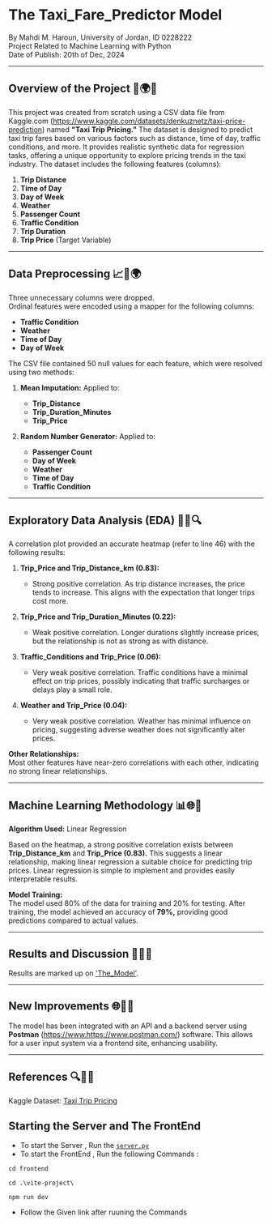 # The Taxi_Fare_Predictor Model

By Mahdi M. Haroun, University of Jordan, ID 0228222  
Project Related to Machine Learning with Python  
Date of Publish: 20th of Dec, 2024

---

## Overview of the Project 🚀🌍🌐

This project was created from scratch using a CSV data file from Kaggle.com (https://www.kaggle.com/datasets/denkuznetz/taxi-price-prediction) named **"Taxi Trip Pricing."** The dataset is designed to predict taxi trip fares based on various factors such as distance, time of day, traffic conditions, and more. It provides realistic synthetic data for regression tasks, offering a unique opportunity to explore pricing trends in the taxi industry. The dataset includes the following features (columns):

1. **Trip Distance**  
2. **Time of Day**  
3. **Day of Week**  
4. **Weather**  
5. **Passenger Count**  
6. **Traffic Condition**  
7. **Trip Duration**  
8. **Trip Price** (Target Variable)

---

## Data Preprocessing 📈🔧🌍

Three unnecessary columns were dropped.  
Ordinal features were encoded using a mapper for the following columns:
- **Traffic Condition**  
- **Weather**  
- **Time of Day**  
- **Day of Week**  

The CSV file contained 50 null values for each feature, which were resolved using two methods:

1. **Mean Imputation:** Applied to:
   - **Trip_Distance**  
   - **Trip_Duration_Minutes**  
   - **Trip_Price**  

2. **Random Number Generator:** Applied to:
   - **Passenger Count**  
   - **Day of Week**  
   - **Weather**  
   - **Time of Day**  
   - **Traffic Condition**  

---

## Exploratory Data Analysis (EDA) 🎨🔢🔍

A correlation plot provided an accurate heatmap (refer to line 46) with the following results:

1. **Trip_Price and Trip_Distance_km (0.83):**  
   - Strong positive correlation. As trip distance increases, the price tends to increase. This aligns with the expectation that longer trips cost more.

2. **Trip_Price and Trip_Duration_Minutes (0.22):**  
   - Weak positive correlation. Longer durations slightly increase prices, but the relationship is not as strong as with distance.

3. **Traffic_Conditions and Trip_Price (0.06):**  
   - Very weak positive correlation. Traffic conditions have a minimal effect on trip prices, possibly indicating that traffic surcharges or delays play a small role.

4. **Weather and Trip_Price (0.04):**  
   - Very weak positive correlation. Weather has minimal influence on pricing, suggesting adverse weather does not significantly alter prices.

**Other Relationships:**  
Most other features have near-zero correlations with each other, indicating no strong linear relationships.

---

## Machine Learning Methodology 📊🌐🚀

**Algorithm Used:** Linear Regression  

Based on the heatmap, a strong positive correlation exists between **Trip_Distance_km** and **Trip_Price (0.83).** This suggests a linear relationship, making linear regression a suitable choice for predicting trip prices. Linear regression is simple to implement and provides easily interpretable results.

**Model Training:**  
The model used 80% of the data for training and 20% for testing. After training, the model achieved an accuracy of **79%,** providing good predictions compared to actual values.

---

## Results and Discussion 🌟🔢🔎

Results are marked up on ['The_Model'](The_Model.ipynb).

---

## New Improvements 🌐🚀🔧

The model has been integrated with an API and a backend server using **Postman** (https://www.https://www.postman.com/) software. This allows for a user input system via a frontend site, enhancing usability.

---

## References 🔍📑🌐

Kaggle Dataset: [Taxi Trip Pricing](https://www.kaggle.com/datasets/denkuznetz/taxi-price-prediction)


## Starting the Server and The FrontEnd

- To start the Server , Run the [`server.py`](server.py)
- To start the FrontEnd , Run the following Commands : 

```
cd frontend
```

```
cd .\vite-project\
```

```
npm run dev
```

- Follow the Given link after ruuning the Commands 
